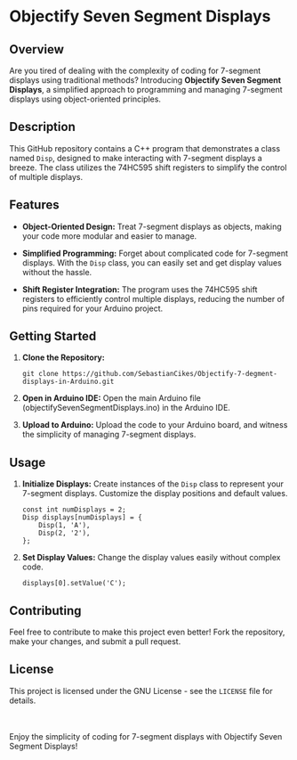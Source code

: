 # Objectify Seven Segment Displays

## Overview

Are you tired of dealing with the complexity of coding for 7-segment displays using traditional methods? Introducing **Objectify Seven Segment Displays**, a simplified approach to programming and managing 7-segment displays using object-oriented principles.

## Description

This GitHub repository contains a C++ program that demonstrates a class named `Disp`, designed to make interacting with 7-segment displays a breeze. The class utilizes the 74HC595 shift registers to simplify the control of multiple displays.

## Features

- **Object-Oriented Design:** Treat 7-segment displays as objects, making your code more modular and easier to manage.

- **Simplified Programming:** Forget about complicated code for 7-segment displays. With the `Disp` class, you can easily set and get display values without the hassle.

- **Shift Register Integration:** The program uses the 74HC595 shift registers to efficiently control multiple displays, reducing the number of pins required for your Arduino project.

## Getting Started

1. **Clone the Repository:**
   ```
   git clone https://github.com/SebastianCikes/Objectify-7-degment-displays-in-Arduino.git
   ```
2. **Open in Arduino IDE:**
    Open the main Arduino file (objectifySevenSegmentDisplays.ino) in the Arduino IDE.

3. **Upload to Arduino:**
    Upload the code to your Arduino board, and witness the simplicity of managing 7-segment displays.

## Usage

1. **Initialize Displays:**
    Create instances of the `Disp` class to represent your 7-segment displays. Customize the display positions and default values.
    ```
    const int numDisplays = 2;
    Disp displays[numDisplays] = {
        Disp(1, 'A'),
        Disp(2, '2'),
    };
    ```
2. **Set Display Values:**
    Change the display values easily without complex code.
    ```
    displays[0].setValue('C');
    ```

## Contributing
Feel free to contribute to make this project even better! Fork the repository, make your changes, and submit a pull request.

## License
This project is licensed under the GNU License - see the `LICENSE` file for details.

\
\
Enjoy the simplicity of coding for 7-segment displays with Objectify Seven Segment Displays!